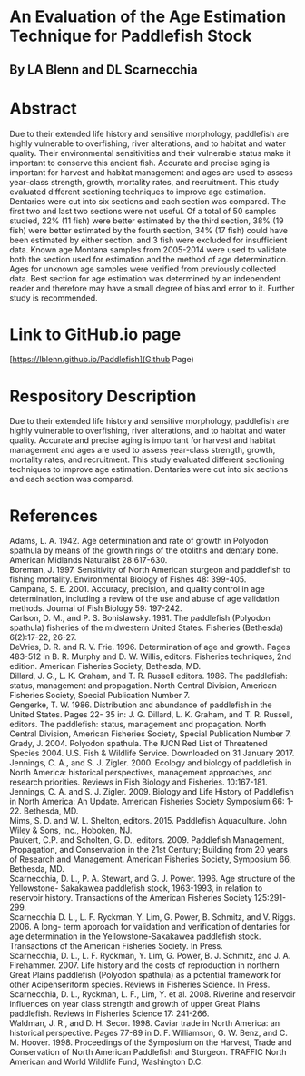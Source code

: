 # An Evaluation of the Age Estimation Technique for Paddlefish Stock  

## By LA Blenn and DL Scarnecchia  

# Abstract  

Due to their extended life history and sensitive morphology, paddlefish are highly vulnerable to overfishing, river alterations, and to habitat and water quality. Their environmental sensitivities and their vulnerable status make it important to conserve this ancient fish. Accurate and precise aging is important for harvest and habitat management and ages are used to assess year-class strength, growth, mortality rates, and recruitment. This study evaluated different sectioning techniques to improve age estimation. Dentaries were cut into six sections and each section was compared. The first two and last two sections were not useful. Of a total of 50 samples studied, 22% (11 fish) were better estimated by the third section, 38% (19 fish) were better estimated by the fourth section, 34% (17 fish) could have been estimated by either section, and 3 fish were excluded for insufficient data. Known age Montana samples from 2005-2014 were used to validate both the section used for estimation and the method of age determination. Ages for unknown age samples were verified from previously collected data. Best section for age estimation was determined by an independent reader and therefore may have a small degree of bias and error to it. Further study is recommended.  


# Link to GitHub.io page  

[https://lblenn.github.io/Paddlefish](Github Page)  


# Respository Description  

Due to their extended life history and sensitive morphology, paddlefish are highly vulnerable to overfishing, river alterations, and to habitat and water quality. Accurate and precise aging is important for harvest and habitat management and ages are used to assess year-class strength, growth, mortality rates, and recruitment. This study evaluated different sectioning techniques to improve age estimation. Dentaries were cut into six sections and each section was compared.  


# References  

Adams, L. A. 1942. Age determination and rate of growth in Polyodon spathula by means of the growth rings of the otoliths and dentary bone. American Midlands Naturalist 28:617-630.  
Boreman, J. 1997. Sensitivity of North American sturgeon and paddlefish to fishing mortality.   Environmental Biology of Fishes 48: 399-405.  
Campana, S. E. 2001. Accuracy, precision, and quality control in age determination, including a review of the use and abuse of age validation methods. Journal of Fish Biology 59: 197-242.  
Carlson, D. M., and P. S. Bonislawsky. 1981. The paddlefish (Polyodon spathula) fisheries of the midwestern United States. Fisheries (Bethesda) 6(2):17-22, 26-27.  
DeVries, D. R. and R. V. Frie. 1996. Determination of age and growth. Pages 483-512 in B. R. Murphy and D. W. Willis, editors. Fisheries techniques, 2nd edition. American Fisheries Society, Bethesda, MD.  
Dillard, J. G., L. K. Graham, and T. R. Russell editors. 1986. The paddlefish: status, management and propagation. North Central Division, American Fisheries Society, Special Publication Number 7.  
Gengerke, T. W. 1986. Distribution and abundance of paddlefish in the United States. Pages 22- 35 in: J. G. Dillard, L. K. Graham, and T. R. Russell, editors. The paddlefish: status, management and propagation. North Central Division, American Fisheries Society, Special Publication Number 7.  
Grady, J. 2004. Polyodon spathula. The IUCN Red List of Threatened Species 2004. U.S. Fish & Wildlife Service. Downloaded on 31 January 2017.  
Jennings, C. A., and S. J. Zigler. 2000. Ecology and biology of paddlefish in North America: historical perspectives, management approaches, and research priorities. Reviews in Fish Biology and Fisheries. 10:167-181.  
Jennings, C. A. and S. J. Zigler. 2009. Biology and Life History of Paddlefish in North America: An Update. American Fisheries Society Symposium 66: 1-22. Bethesda, MD.  
Mims, S. D. and W. L. Shelton, editors. 2015. Paddlefish Aquaculture. John Wiley & Sons, Inc., Hoboken, NJ.  
Paukert, C.P. and Scholten, G. D., editors. 2009. Paddlefish Management, Propagation, and Conservation in the 21st Century; Building from 20 years of Research and Management. American Fisheries Society, Symposium 66, Bethesda, MD.  
Scarnecchia, D. L., P. A. Stewart, and G. J. Power. 1996. Age structure of the Yellowstone- Sakakawea paddlefish stock, 1963-1993, in relation to reservoir history. Transactions of the American Fisheries Society 125:291-299.  
Scarnecchia D. L., L. F. Ryckman, Y. Lim, G. Power, B. Schmitz, and V. Riggs. 2006. A long- term approach for validation and verification of dentaries for age determination in the Yellowstone-Sakakawea paddlefish stock. Transactions of the American Fisheries Society. In Press.  
Scarnecchia, D. L., L. F. Ryckman, Y. Lim, G. Power, B. J. Schmitz, and J. A. Firehammer. 2007. Life history and the costs of reproduction in northern Great Plains paddlefish (Polyodon spathula) as a potential framework for other Acipenseriform species. Reviews in Fisheries Science. In Press.  
Scarnecchia, D. L., Ryckman, L. F., Lim, Y. et al. 2008. Riverine and reservoir influences on year class strength and growth of upper Great Plains paddlefish. Reviews in Fisheries Science 17: 241-266.  
Waldman, J. R., and D. H. Secor. 1998. Caviar trade in North America: an historical perspective. Pages 77-89 in D. F. Williamson, G. W. Benz, and C. M. Hoover. 1998. Proceedings of the Symposium on the Harvest, Trade and Conservation of North American Paddlefish and Sturgeon. TRAFFIC North American and World Wildlife Fund, Washington D.C.  
